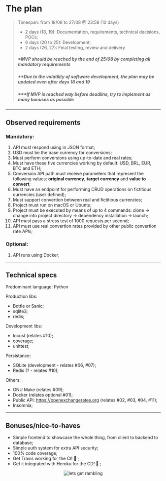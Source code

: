 # The plan
> Timespan: from 18/08 to 27/08 @ 23:59 (10 days)
> - 2 days (18, 19): Documentation, requirements, technical decisions, POCs;
> - 6 days (20 to 25): Development;
> - 2 days (26, 27): Final testing, review and delivery  
> ##### *MVP should be reached by the end of 25/08 by completing all mandatory requirements
> ##### **Due to the volatility of software development, the plan may be updated even after days 18 and 19
> ##### ***If MVP is reached way before deadline, try to implement as many bonuses as possible
---
## Observed requirements
### Mandatory:
1. API must respond using in JSON format;
2. USD must be the base currency for conversions;
3. Must perform conversions using up-to-date and real rates;
4. Must have these five currencies working by default: USD, BRL, EUR, BTC and ETH;
5. Conversion API path must receive parameters that represent the following values: **original currency**, **target currency** and **value to convert**;
6. Must have an endpoint for performing CRUD operations on fictitious currencies (user defined);
7. Must support convertion between real and fictitious currencies;
8. Project must run on macOS or Ubuntu;
9. Project must be executed by means of up to 4 commands: clone -> change into project directory -> dependency installation -> launch;
10. API must pass a stress test of 1000 requests per second;
11. API must use real convertion rates provided by other public convertion rate APIs;
### Optional:
1. API runs using Docker;
--- 
## Technical specs
Predominant language: Python  

Production libs:
- Bottle or Sanic;  
- sqlite3;
- redis;

Development libs:  
- locust (relates #10);
- coverage;
- unittest;

Persistance:
- SQLite (development - relates #06, #07);
- Redis (? - relates #10);

Others:
- GNU Make (relates #09);
- Docker (relates optional #01);
- Public API: https://openexchangerates.org (relates #02, #03, #04, #11);
- Insomnia;
---
## Bonuses/nice-to-haves
- Simple frontend to showcase the whole thing, from client to backend to database;
- Simple auth system for extra API security;
- 100% code coverage;
- Get Travis working for the CI! :rocket: ;
- Get it integrated with Heroku for the CD! :speedboat: ;  
<p align="center">
  <img src="https://i.giphy.com/media/W5WwFpEtd5Tvq/giphy.webp" alt="lets get rambling" />
</p>
